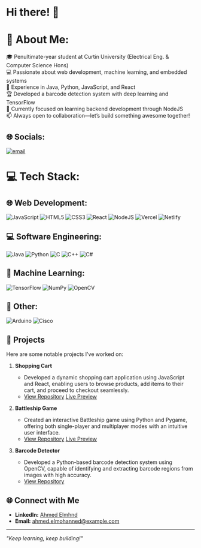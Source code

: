 # Hi there! 👋
# 💫 About Me:
🎓 Penultimate-year student at Curtin University (Electrical Eng. & Computer Science Hons)<br>💻 Passionate about web development, machine learning, and embedded systems<br>🚀 Experience in Java, Python, JavaScript, and React<br>🏆 Developed a barcode detection system with deep learning and TensorFlow<br>🔧 Currently focused on learning backend development through NodeJS<br>📫 Always open to collaboration—let’s build something awesome together!

## 🌐 Socials:
[![email](https://img.shields.io/badge/Email-D14836?logo=gmail&logoColor=white)](mailto:ahmed.elmohanned@gmail.com)

# 💻 Tech Stack:
## 🌐 Web Development:
![JavaScript](https://img.shields.io/badge/javascript-%23323330.svg?style=for-the-badge&logo=javascript&logoColor=%23F7DF1E) ![HTML5](https://img.shields.io/badge/html5-%23E34F26.svg?style=for-the-badge&logo=html5&logoColor=white) ![CSS3](https://img.shields.io/badge/css3-%231572B6.svg?style=for-the-badge&logo=css3&logoColor=white) ![React](https://img.shields.io/badge/react-%2320232a.svg?style=for-the-badge&logo=react&logoColor=%2361DAFB) ![NodeJS](https://img.shields.io/badge/node.js-6DA55F?style=for-the-badge&logo=node.js&logoColor=white)  ![Vercel](https://img.shields.io/badge/vercel-%23000000.svg?style=for-the-badge&logo=vercel&logoColor=white) ![Netlify](https://img.shields.io/badge/netlify-%23000000.svg?style=for-the-badge&logo=netlify&logoColor=#00C7B7)

## 💻 Software Engineering:
![Java](https://img.shields.io/badge/java-%23ED8B00.svg?style=for-the-badge&logo=openjdk&logoColor=white) ![Python](https://img.shields.io/badge/python-3670A0?style=for-the-badge&logo=python&logoColor=ffdd54) ![C](https://img.shields.io/badge/c-%2300599C.svg?style=for-the-badge&logo=c&logoColor=white) ![C++](https://img.shields.io/badge/c%23-%23239120.svg?style=for-the-badge&logo=csharp&logoColor=white)  ![C#](https://img.shields.io/badge/c%23-%23239120.svg?style=for-the-badge&logo=csharp&logoColor=white) 

## 🤖 Machine Learning:
![TensorFlow](https://img.shields.io/badge/TensorFlow-%23FF6F00.svg?style=for-the-badge&logo=TensorFlow&logoColor=white) ![NumPy](https://img.shields.io/badge/numpy-%23013243.svg?style=for-the-badge&logo=numpy&logoColor=white) ![OpenCV](https://img.shields.io/badge/opencv-%23white.svg?style=for-the-badge&logo=opencv&logoColor=white)

## 🔧 Other:
![Arduino](https://img.shields.io/badge/-Arduino-00979D?style=for-the-badge&logo=Arduino&logoColor=white) ![Cisco](https://img.shields.io/badge/cisco-%23049fd9.svg?style=for-the-badge&logo=cisco&logoColor=black)

## 🚀 Projects

Here are some notable projects I've worked on:

1. **Shopping Cart**
   - Developed a dynamic shopping cart application using JavaScript and React, enabling users to browse products, add items to their cart, and proceed to checkout seamlessly.
   - [View Repository](https://github.com/ahmedelmhnd/op-shopping-cart) [Live Preview](https://op-shopping-cart.vercel.app/)

2. **Battleship Game**
   - Created an interactive Battleship game using Python and Pygame, offering both single-player and multiplayer modes with an intuitive user interface.
   - [View Repository](https://github.com/ahmedelmhnd/op-battleship) [Live Preview](https://ahmedelmhnd.github.io/op-battleship/)

3. **Barcode Detector**
   - Developed a Python-based barcode detection system using OpenCV, capable of identifying and extracting barcode regions from images with high accuracy.
   - [View Repository](https://github.com/ahmedelmhnd/barcode-detector)

## 🌐 Connect with Me

- **LinkedIn:** [Ahmed Elmhnd](https://www.linkedin.com/in/ahmedelmohnd)
- **Email:** ahmed.elmohanned@example.com
---

*"Keep learning, keep building!"*
<!--
**ahmedelmhnd/ahmedelmhnd** is a ✨ _special_ ✨ repository because its `README.md` (this file) appears on your GitHub profile.

Here are some ideas to get you started:

- 🔭 I’m currently working on ...
- 🌱 I’m currently learning ...
- 👯 I’m looking to collaborate on ...
- 🤔 I’m looking for help with ...
- 💬 Ask me about ...
- 📫 How to reach me: ...
- 😄 Pronouns: ...
- ⚡ Fun fact: ...
-->

